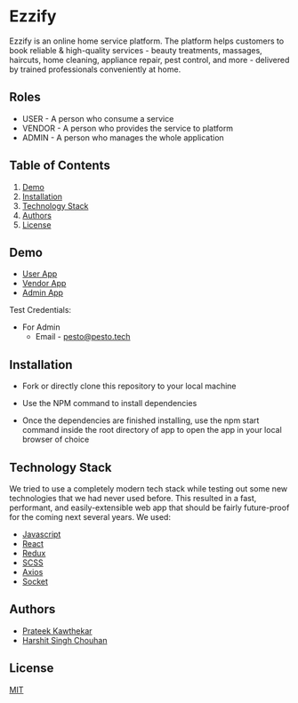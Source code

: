
# Ezzify

Ezzify is an online home service platform. The platform helps customers to book reliable & high-quality services - beauty treatments, massages, haircuts, home cleaning, appliance repair, pest control, and more - delivered by trained professionals conveniently at home.

## Roles

* USER - A person who consume a service
* VENDOR - A person who provides the service to platform
* ADMIN - A person who manages the whole application
## Table of Contents

   1. [Demo](Demo)
   2. [Installation](Installation)
   3. [Technology Stack](TechnologyStack)
   4. [Authors](Authors)
   5. [License](License)


## Demo

* [User App](http://ezziy.s3-website.ap-south-1.amazonaws.com/)
* [Vendor App](http://ezziy.s3-website.ap-south-1.amazonaws.com/vendorhome)
* [Admin App](http://ezziy.s3-website.ap-south-1.amazonaws.com/admin)

Test Credentials:

* For Admin
     * Email - pesto@pesto.tech


## Installation

* Fork or directly clone this repository to your local machine

* Use the NPM command to install dependencies
* Once the dependencies are finished installing, use the npm start command inside the root directory of app to open the app in your local browser of choice


## Technology Stack

We tried to use a completely modern tech stack while testing out some new technologies that we had never used before. This resulted in a fast, performant, and easily-extensible web app that should be fairly future-proof for the coming next several years. We used:

* [Javascript](https://www.javascript.com/)
* [React](https://reactjs.org/)
* [Redux](https://redux.js.org/)
* [SCSS](https://sass-lang.com/)
* [Axios](https://axios-http.com/)
* [Socket](https://socket.io/)
## Authors

* [Prateek Kawthekar](https://github.com/prateek66)
* [Harshit Singh Chouhan](https://github.com/harshitchouhan)
## License

[MIT](https://choosealicense.com/licenses/mit/)

